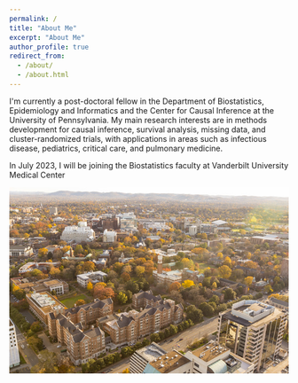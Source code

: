 ```yaml
---
permalink: /
title: "About Me"
excerpt: "About Me"
author_profile: true
redirect_from: 
  - /about/
  - /about.html
---
```


I'm currently a post-doctoral fellow in the Department of Biostatistics, Epidemiology and Informatics and the Center for Causal Inference at the University of Pennsylvania. My main research interests are in methods development for causal inference, survival analysis, missing data, and cluster-randomized trials, with applications in areas such as infectious disease, pediatrics, critical care, and pulmonary medicine.

In July 2023, I will be joining the Biostatistics faculty at Vanderbilt University Medical Center

![](../Images/vandycampus.jpg)
